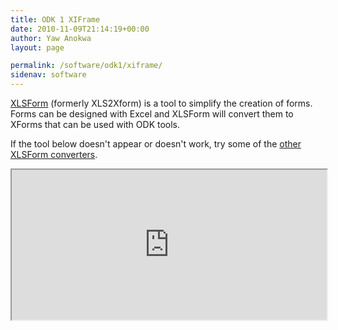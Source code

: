 ```yaml
---
title: ODK 1 XIFrame
date: 2010-11-09T21:14:19+00:00
author: Yaw Anokwa
layout: page

permalink: /software/odk1/xiframe/
sidenav: software
---
```


[XLSForm](https://opendatakit.org/use/xlsform/) (formerly XLS2Xform) is a tool to simplify the creation of forms. Forms can be designed with Excel and XLSForm will convert them to XForms that can be used with ODK tools.

If the tool below doesn't appear or doesn't work, try some of the [other XLSForm converters](https://opendatakit.org/use/xlsform/).

<p><iframe src="http://82.196.7.170" height="240" width="100%" onerror="(function() { window.location.protocol = 'http'; })()"></iframe></p>

